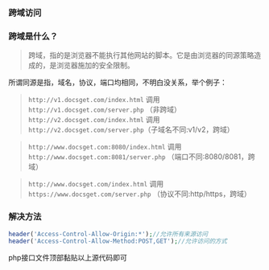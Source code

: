 ### 跨域访问

### 跨域是什么？
> 跨域，指的是浏览器不能执行其他网站的脚本。它是由浏览器的同源策略造成的，是浏览器施加的安全限制。

所谓同源是指，域名，协议，端口均相同，不明白没关系，举个例子：

> `http://v1.docsget.com/index.html` 调用 
`http://v1.docsget.com/server.php` （非跨域）
`http://v2.docsget.com/index.html` 调用 
`http://v2.docsget.com/server.php`（子域名不同:v1/v2，跨域）


> `http://www.docsget.com:8080/index.html` 调用 
`http://www.docsget.com:8081/server.php` （端口不同:8080/8081，跨域）

> `http://www.docsget.com/index.html` 调用 
`https://www.docsget.com/server.php` （协议不同:http/https，跨域）

### 解决方法

```php
header('Access-Control-Allow-Origin:*');//允许所有来源访问
header('Access-Control-Allow-Method:POST,GET');//允许访问的方式
```
php接口文件顶部黏贴以上源代码即可
